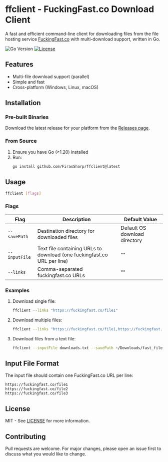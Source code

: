 # ffclient - FuckingFast.co Download Client

A fast and efficient command-line client for downloading files from the file hosting service [FuckingFast.co](https://fuckingfast.co/) with multi-download support, written in Go.

![Go Version](https://img.shields.io/badge/go-%3E%3D1.20-blue.svg)
[![License](https://img.shields.io/badge/license-MIT-green.svg)](LICENSE)

## Features

- Multi-file download support (parallel)
- Simple and fast
- Cross-platform (Windows, Linux, macOS)

## Installation

### Pre-built Binaries

Download the latest release for your platform from the [Releases page](https://github.com/FirasSharp/ffclient/releases).

### From Source

1. Ensure you have Go (≥1.20) installed
2. Run:
   ```sh
   go install github.com/FirasSharp/ffclient@latest
   ```

## Usage

```sh
ffclient [flags]
```

### Flags

| Flag        | Description                                                                 | Default Value       |
|-------------|-----------------------------------------------------------------------------|---------------------|
| `--savePath` | Destination directory for downloaded files                                  | Default OS download directory   |
| `--inputFile` | Text file containing URLs to download (one fuckingfast.co URL per line)    | ""                  |
| `--links`    | Comma-separated fuckingfast.co URLs                                        | ""                  |

### Examples

1. Download single file:
   ```sh
   ffclient --links "https://fuckingfast.co/file1"
   ```

2. Download multiple files:
   ```sh
   ffclient --links "https://fuckingfast.co/file1,https://fuckingfast.co/file2"
   ```

3. Download files from a text file:
   ```sh
   ffclient --inputFile downloads.txt --savePath ~/Downloads/fast_files
   ```

## Input File Format

The input file should contain one FuckingFast.co URL per line:
```
https://fuckingfast.co/file1
https://fuckingfast.co/file2
https://fuckingfast.co/file3
```

## License

MIT - See [LICENSE](LICENSE) for more information.

## Contributing

Pull requests are welcome. For major changes, please open an issue first to discuss what you would like to change.

